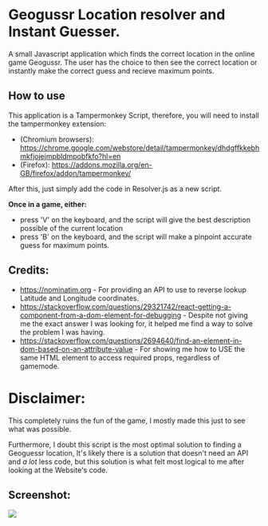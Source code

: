 # Geogussr Location resolver and Instant Guesser.

A small Javascript application which finds the correct location in the online game Geogussr.
The user has the choice to then see the correct location or instantly make the correct guess and recieve maximum points.

## How to use
This application is a Tampermonkey Script, therefore, you will need to install the tampermonkey extension:
- (Chromium browsers): https://chrome.google.com/webstore/detail/tampermonkey/dhdgffkkebhmkfjojejmpbldmpobfkfo?hl=en
- (Firefox):  https://addons.mozilla.org/en-GB/firefox/addon/tampermonkey/

After this, just simply add the code in Resolver.js as a new script.

**Once in a game, either:**
- press 'V' on the  keyboard, and the script will give the best description possible of the current location
- press 'B' on the keyboard, and the script will make a pinpoint accurate guess for maximum points.

## Credits:
- https://nominatim.org - For providing an API to use to reverse lookup Latitude and Longitude coordinates.
- https://stackoverflow.com/questions/29321742/react-getting-a-component-from-a-dom-element-for-debugging - Despite not giving me the
  exact answer I was looking for, it helped me find a way to solve the problem I was having.
- https://stackoverflow.com/questions/2694640/find-an-element-in-dom-based-on-an-attribute-value - For showing me how to USE the same HTML element to access required props, regardless of gamemode.

# Disclaimer:
This completely ruins the fun of the game, I mostly made this just to see what was possible.

Furthermore, I doubt this script is the most optimal solution to finding a Geoguessr location, It's likely there is a solution
that doesn't need an API and *a lot* less code, but this solution is what felt most logical to me after looking at the Website's code.

## Screenshot:
<img src="https://cdn.upload.systems/uploads/xbHlUDj4.jpg"/>
